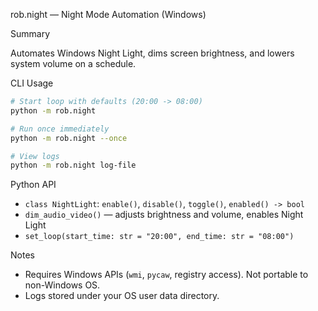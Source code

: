 rob.night — Night Mode Automation (Windows)

Summary

Automates Windows Night Light, dims screen brightness, and lowers system volume on a schedule.

CLI Usage

```bash
# Start loop with defaults (20:00 -> 08:00)
python -m rob.night

# Run once immediately
python -m rob.night --once

# View logs
python -m rob.night log-file
```

Python API

- `class NightLight`: `enable()`, `disable()`, `toggle()`, `enabled() -> bool`
- `dim_audio_video()` — adjusts brightness and volume, enables Night Light
- `set_loop(start_time: str = "20:00", end_time: str = "08:00")`

Notes

- Requires Windows APIs (`wmi`, `pycaw`, registry access). Not portable to non-Windows OS.
- Logs stored under your OS user data directory.

